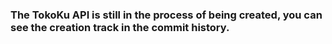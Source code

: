 ### The TokoKu API is still in the process of being created, you can see the creation track in the commit history.
